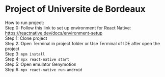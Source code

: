 # Project of Universite de Bordeaux
How to run project:  
Step 0: Follow this link to set up environment for React Native: https://reactnative.dev/docs/environment-setup  
Step 1: Clone project  
Step 2: Open Terminal in project folder or Use Terminal of IDE after open the project  
Step 3: `npm install`  
Step 4: `npx react-native start`  
Step 5: Open emulator Genymotion  
Step 6: `npx react-native run-android`

